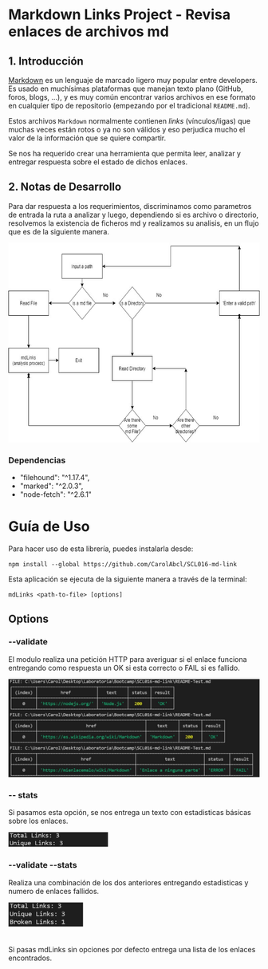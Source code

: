 # Markdown Links Project - Revisa enlaces de archivos md

## 1. Introducción

[Markdown](https://es.wikipedia.org/wiki/Markdown) es un lenguaje de marcado
ligero muy popular entre developers. Es usado en muchísimas plataformas que
manejan texto plano (GitHub, foros, blogs, ...), y es muy común
encontrar varios archivos en ese formato en cualquier tipo de repositorio
(empezando por el tradicional `README.md`).

Estos archivos `Markdown` normalmente contienen _links_ (vínculos/ligas) que
muchas veces están rotos o ya no son válidos y eso perjudica mucho el valor de
la información que se quiere compartir.

Se nos ha requerido crear una herramienta que permita leer, analizar y entregar respuesta sobre el estado de dichos enlaces.

## 2. Notas de Desarrollo

Para dar respuesta a los requerimientos, discriminamos como parametros de entrada la ruta a analizar y luego, dependiendo si es archivo o directorio, resolvemos la existencia de ficheros md y realizamos su analisis, en un flujo que es de la siguiente manera.

<img src="./mdLinks-Flow.jpg" aling="center" width= "600px" height="400px">

### Dependencias
* "filehound": "^1.17.4",
* "marked": "^2.0.3",
* "node-fetch": "^2.6.1"

# Guía de Uso

Para hacer uso de esta librería, puedes instalarla desde: 

    npm install --global https://github.com/CarolAbcl/SCL016-md-link

Esta aplicación se ejecuta de la siguiente manera a través de la terminal:

    mdLinks <path-to-file> [options]

## Options

### --validate 
El modulo realiza una petición HTTP para averiguar si el enlace funciona entregando como respuesta un OK si esta correcto o FAIL si es fallido.

<img src="./validateScreen.jpg" aling="center">



### -- stats
Si pasamos esta opción, se nos entrega un texto con estadisticas básicas sobre los enlaces.

<img src="./statsScreen.jpg" aling="center" width='200px'>

### --validate --stats
Realiza una combinación de los dos anteriores entregando estadisticas y numero de enlaces fallidos.

<img src="./validateStats.jpg" aling="center" width='150px'>

<br>
<br>
<br>
Si pasas mdLinks sin opciones por defecto entrega una lista de los enlaces encontrados.


